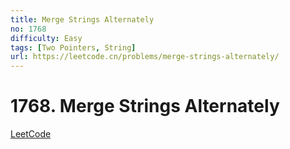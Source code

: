 ```yaml
---
title: Merge Strings Alternately
no: 1768
difficulty: Easy
tags: [Two Pointers, String]
url: https://leetcode.cn/problems/merge-strings-alternately/
---
```


# 1768. Merge Strings Alternately

[LeetCode](https://leetcode.cn/problems/merge-strings-alternately/)

